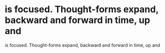 # is focused. Thought-forms expand, backward and forward in time, up and

is focused. Thought-forms expand, backward and forward in time, up and